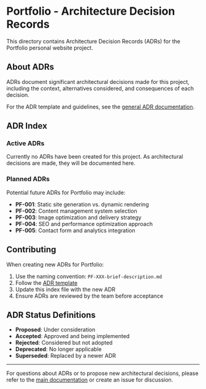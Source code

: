 # Portfolio - Architecture Decision Records

This directory contains Architecture Decision Records (ADRs) for the Portfolio personal website project.

## About ADRs

ADRs document significant architectural decisions made for this project, including the context, alternatives considered, and consequences of each decision.

For the ADR template and guidelines, see the [general ADR documentation](../../../general/adr-template.md).

## ADR Index

### Active ADRs

Currently no ADRs have been created for this project. As architectural decisions are made, they will be documented here.

### Planned ADRs

Potential future ADRs for Portfolio may include:

- **PF-001**: Static site generation vs. dynamic rendering
- **PF-002**: Content management system selection
- **PF-003**: Image optimization and delivery strategy
- **PF-004**: SEO and performance optimization approach
- **PF-005**: Contact form and analytics integration

## Contributing

When creating new ADRs for Portfolio:

1. Use the naming convention: `PF-XXX-brief-description.md`
2. Follow the [ADR template](../../../general/adr-template.md)
3. Update this index file with the new ADR
4. Ensure ADRs are reviewed by the team before acceptance

## ADR Status Definitions

- **Proposed**: Under consideration
- **Accepted**: Approved and being implemented
- **Rejected**: Considered but not adopted
- **Deprecated**: No longer applicable
- **Superseded**: Replaced by a newer ADR

---

For questions about ADRs or to propose new architectural decisions, please refer to the [main documentation](../../../README.md) or create an issue for discussion.